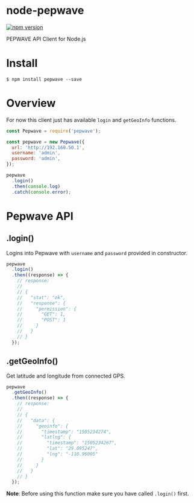 # node-pepwave

[![npm version](https://badge.fury.io/js/pepwave.svg)](https://badge.fury.io/js/pepwave)

PEPWAVE API Client for Node.js

# Install

```
$ npm install pepwave --save
```

# Overview

For now this client just has available `login` and `getGeoInfo` functions.

```javascript
const Pepwave = require('pepwave');

const pepwave = new Pepwave({
  url: 'http://192.168.50.1',
  username: 'admin',
  password: 'admin',
});

pepwave
  .login()
  .then(console.log)
  .catch(console.error);
```

# Pepwave API

## .login()

Logins into Pepwave with `username` and `password` provided in constructor.

```javascript
pepwave
  .login()
  .then((response) => {
    // response:
    //
    // {
    //   "stat": "ok",
    //   "response": {
    //     "permission": {
    //       "GET": 1,
    //       "POST": 1
    //     }
    //   }
    // }
  });
```

## .getGeoInfo()

Get latitude and longitude from connected GPS.

```javascript
pepwave
  .getGeoInfo()
  .then((response) => {
    // response:
    //
    // {
    //   "data": {
    //     "geoinfo": {
    //       "timestamp": "1505234274",
    //       "latlng": {
    //         "timestamp": "1505234267",
    //         "lat": "29.095247",
    //         "lng": "-110.96005"
    //       }
    //     }
    //   }
    // }
  });
```
**Note**: Before using this function make sure you have called `.login()` first.

